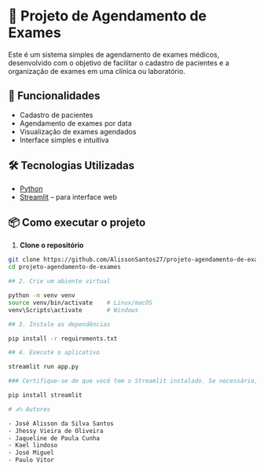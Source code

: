 # 🏥 Projeto de Agendamento de Exames

Este é um sistema simples de agendamento de exames médicos, desenvolvido com o objetivo de facilitar o cadastro de pacientes e a organização de exames em uma clínica ou laboratório.

## 🚀 Funcionalidades

- Cadastro de pacientes
- Agendamento de exames por data
- Visualização de exames agendados
- Interface simples e intuitiva

## 🛠️ Tecnologias Utilizadas

- [Python](https://www.python.org/)
- [Streamlit](https://streamlit.io/) – para interface web

## 📦 Como executar o projeto

1. **Clone o repositório**
```bash
git clone https://github.com/AlissonSantos27/projeto-agendamento-de-exames.git
cd projeto-agendamento-de-exames

## 2. Crie um abiente virtual

python -m venv venv
source venv/bin/activate    # Linux/macOS
venv\Scripts\activate       # Windows

## 3. Instale as dependências

pip install -r requirements.txt

## 4. Execute o aplicativo

streamlit run app.py

### Certifique-se de que você tem o Streamlit instalado. Se necessário, instale com:

pip install streamlit

# ✍️ Autores

- José Alisson da Silva Santos
- Jhessy Vieira de Oliveira
- Jaqueline de Paula Cunha
- Kael lindoso
- José Miguel
- Paulo Vitor
